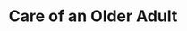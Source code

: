 ---
layout: more
permalink: "/modules/person-centered-care/older-adult/"
title: Care of an Older Adult

sections:
  - section:

    - part: left
      title: Physical changes
      text: As we age, our body changes.

    - part: right
      title: Action
      text: Hover over each part of the image to see physical changes

    - part: full
      large-cover-circles: test

  
  - section:

    - part: left
      title: Aging in Place
      text:
            Support older adults to age in place
            involves the following

            Keeping the older adult independent,
            healthy and able to manage chronic
            conditions in their home environment

            Aging is associated with increased
            risk of chronic diseases and with
            functional decline, which can affect
            a person’s ability to perform ADLs
            and IADLs

    - part: right
      title: Watch Video
      video: sample.mp4


  - section:

    - part: left
      title: Stop complications and delay decline
      text: Home Health nurses can support frail elderly by * Regularly assessing and communicating with the health care team * Educating the older adult and care- givers * Delaying decline by addressing strengths and physical abilities, re-inforcing and promoting health behaviors


---